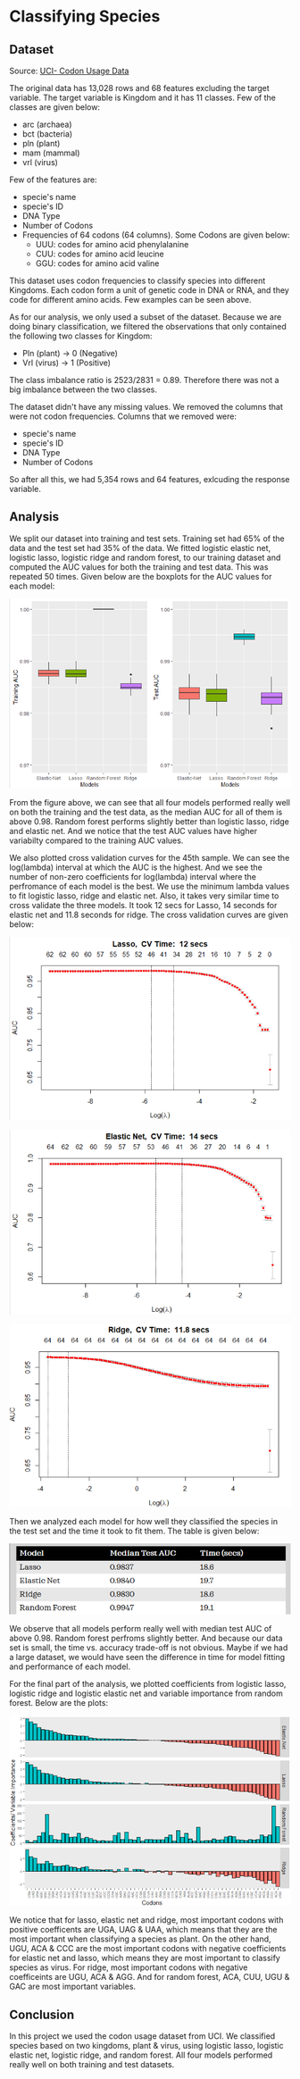 # Classifying Species

## Dataset
 Source: [UCI- Codon Usage Data](https://archive.ics.uci.edu/ml/datasets/Codon+usage)

The original data has 13,028 rows and 68 features excluding the target variable. The target variable is Kingdom and it has 11 classes. Few of the classes are given below: 
 - arc (archaea)
 - bct (bacteria) 
 - pln (plant)  
 - mam (mammal) 
 - vrl (virus)

Few of the features are:
- specie's name
- specie's ID
- DNA Type
- Number of Codons
- Frequencies of 64 codons (64 columns). Some Codons are given below:  
    - UUU: codes for amino acid phenylalanine
    - CUU: codes for amino acid leucine
    - GGU: codes for amino acid valine

This dataset uses codon frequencies to classify species into different Kingdoms. Each codon form a unit of genetic code in DNA or RNA, and they code for different amino acids. Few examples can be seen above. 

As for our analysis, we only used a subset of the dataset. Because we are doing binary classification, we filtered the observations that only contained the following two classes for Kingdom: 
- Pln (plant) -> 0 (Negative)
- Vrl (virus) -> 1 (Positive)

The class imbalance ratio is 2523/2831 = 0.89. Therefore there was not a big imbalance between the two classes. 

The dataset didn't have any missing values. We removed the columns that were not codon frequencies. Columns that we removed were:
- specie's name
- specie's ID
- DNA Type
- Number of Codons

So after all this, we had 5,354 rows and 64 features, exlcuding the response variable. 
 
## Analysis
We split our dataset into training and test sets. Training set had 65% of the data and the test set had 35% of the data. We fitted logistic elastic net, logistic lasso, logistic ridge and random forest, to our training dataset and computed the AUC values for both the training and test data. This was repeated 50 times. Given below are the boxplots for the AUC values for each model:

![AUC](Images/AUC.png)

From the figure above, we can see that all four models performed really well on both the training and the test data, as the median AUC for all of them is above 0.98. Random forest performs slightly better than logistic lasso, ridge and elastic net. And we notice that the test AUC values have higher variabilty compared to the training AUC values. 

We also plotted cross validation curves for the 45th sample. We can see the log(lambda) interval at which the AUC is the highest. And we see the number of non-zero coefficients for log(lambda) interval where the perfromance of each model is the best. We use the minimum lambda values to fit logistic lasso, ridge and elastic net. Also, it takes very similar time to cross validate the three models. It took 12 secs for Lasso, 14 seconds for elastic net and 11.8 seconds for ridge. The cross validation curves are given below:

![Lasso](Images/Lasso.png)

![Elastic Net](Images/ElasticNet.png)

![Ridge](Images/Ridge.png)

Then we analyzed each model for how well they classified the species in the test set and the time it took to fit them. The table is given below: 

![Time Vs. Accuracy](Images/Time.png)

We observe that all models perform really well with median test AUC of above 0.98. Random forest perfroms slightly better. And because our data set is small, the time vs. accuracy trade-off is not obvious. Maybe if we had a large dataset, we would have seen the difference in time for model fitting and performance of each model. 

For the final part of the analysis, we plotted coefficients from logistic lasso, logistic ridge and logistic elastic net and variable importance from random forest. Below are the plots:

![coefficients](Images/Coefficients.png)

We notice that for lasso, elastic net and ridge, most important codons with  positive coefficents are UGA, UAG & UAA, which means that they are the most important when classifying a species as plant. On the other hand, UGU, ACA & CCC are the most important codons with negative coefficients for elastic net and lasso, which means they are most important to classify species as virus. For ridge, most important codons with negative coefficeints are UGU, ACA & AGG. And for random forest, ACA, CUU, UGU & GAC are most important variables. 

## Conclusion
In this project we used the codon usage dataset from UCI. We classified species based on two kingdoms, plant & virus, using logistic lasso, logistic elastic net, logistic ridge, and random forest. All four models performed really well on both training and test datasets.  
